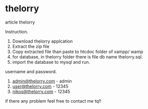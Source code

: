 # thelorry
article thelorry

Instruction.
1. Download thelorry applcation
2. Extract the zip file
3. Copy extracted file than paste to htcdoc folder of xampp/ wamp
4. for database, in thelorry folder there is file db name thelorry.sql.
5. import the database to mysql and run.


username and password.
1. admin@thelorry.com - admin
2. user@thelorry.com - 12345
3. nikos@thelorry.com - 12345

if there any problem feel free to contact me tq!!
